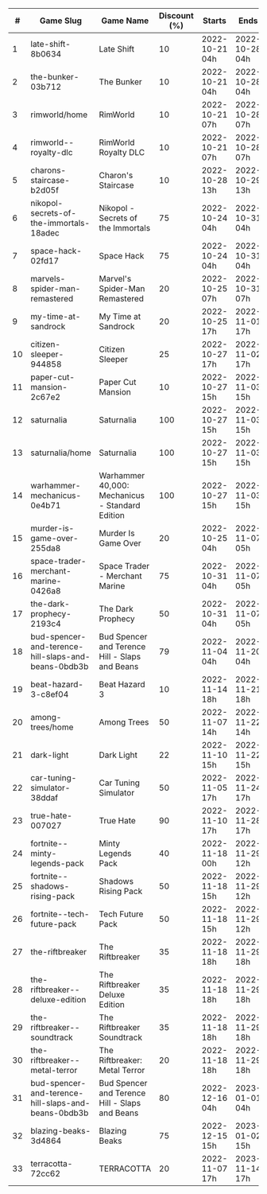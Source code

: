 |#|Game Slug|Game Name|Discount (%)|Starts|Ends|
|---|---|---|---|---|---|
|1|late-shift-8b0634|Late Shift|10|2022-10-21 04h|2022-10-28 04h|
|2|the-bunker-03b712|The Bunker|10|2022-10-21 04h|2022-10-28 04h|
|3|rimworld/home|RimWorld|10|2022-10-21 07h|2022-10-28 07h|
|4|rimworld--royalty-dlc|RimWorld Royalty DLC|10|2022-10-21 07h|2022-10-28 07h|
|5|charons-staircase-b2d05f|Charon's Staircase|10|2022-10-28 13h|2022-10-29 13h|
|6|nikopol-secrets-of-the-immortals-18adec|Nikopol - Secrets of the Immortals|75|2022-10-24 04h|2022-10-31 04h|
|7|space-hack-02fd17|Space Hack|75|2022-10-24 04h|2022-10-31 04h|
|8|marvels-spider-man-remastered|Marvel's Spider-Man Remastered|20|2022-10-25 07h|2022-10-31 07h|
|9|my-time-at-sandrock|My Time at Sandrock|20|2022-10-25 17h|2022-11-01 17h|
|10|citizen-sleeper-944858|Citizen Sleeper|25|2022-10-27 17h|2022-11-02 17h|
|11|paper-cut-mansion-2c67e2|Paper Cut Mansion|10|2022-10-27 15h|2022-11-03 15h|
|12|saturnalia|Saturnalia|100|2022-10-27 15h|2022-11-03 15h|
|13|saturnalia/home|Saturnalia|100|2022-10-27 15h|2022-11-03 15h|
|14|warhammer-mechanicus-0e4b71|Warhammer 40,000: Mechanicus - Standard Edition|100|2022-10-27 15h|2022-11-03 15h|
|15|murder-is-game-over-255da8|Murder Is Game Over|20|2022-10-25 04h|2022-11-07 05h|
|16|space-trader-merchant-marine-0426a8|Space Trader - Merchant Marine|75|2022-10-31 04h|2022-11-07 05h|
|17|the-dark-prophecy-2193c4|The Dark Prophecy|50|2022-10-31 04h|2022-11-07 05h|
|18|bud-spencer-and-terence-hill-slaps-and-beans-0bdb3b|Bud Spencer and Terence Hill - Slaps and Beans|79|2022-11-04 04h|2022-11-20 04h|
|19|beat-hazard-3-c8ef04|Beat Hazard 3|10|2022-11-14 18h|2022-11-21 18h|
|20|among-trees/home|Among Trees|50|2022-11-07 14h|2022-11-22 14h|
|21|dark-light|Dark Light|22|2022-11-10 15h|2022-11-22 15h|
|22|car-tuning-simulator-38ddaf|Car Tuning Simulator|50|2022-11-05 17h|2022-11-24 17h|
|23|true-hate-007027|True Hate|90|2022-11-10 17h|2022-11-28 17h|
|24|fortnite--minty-legends-pack|Minty Legends Pack|40|2022-11-18 00h|2022-11-29 12h|
|25|fortnite--shadows-rising-pack|Shadows Rising Pack|50|2022-11-18 15h|2022-11-29 12h|
|26|fortnite--tech-future-pack|Tech Future Pack|50|2022-11-18 15h|2022-11-29 12h|
|27|the-riftbreaker|The Riftbreaker|35|2022-11-18 18h|2022-11-29 18h|
|28|the-riftbreaker--deluxe-edition|The Riftbreaker Deluxe Edition|35|2022-11-18 18h|2022-11-29 18h|
|29|the-riftbreaker--soundtrack|The Riftbreaker Soundtrack|35|2022-11-18 18h|2022-11-29 18h|
|30|the-riftbreaker--metal-terror|The Riftbreaker: Metal Terror|20|2022-11-18 18h|2022-11-29 18h|
|31|bud-spencer-and-terence-hill-slaps-and-beans-0bdb3b|Bud Spencer and Terence Hill - Slaps and Beans|80|2022-12-16 04h|2023-01-01 04h|
|32|blazing-beaks-3d4864|Blazing Beaks|75|2022-12-15 15h|2023-01-02 15h|
|33|terracotta-72cc62|TERRACOTTA|20|2022-11-07 17h|2023-11-14 17h|
